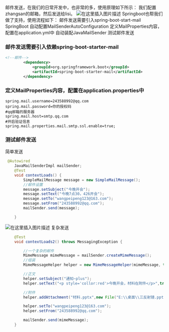
邮件发送，在我们的日常开发中，也非常的多，使用原理如下所示：
我们配置zhangsan的邮箱，然后发送给lisi。
![在这里插入图片描述](https://img-blog.csdnimg.cn/20201130141900442.png?x-oss-process=image/watermark,type_ZmFuZ3poZW5naGVpdGk,shadow_10,text_aHR0cHM6Ly9ibG9nLmNzZG4ubmV0L0FydGlzYW5fdw==,size_16,color_FFFFFF,t_70)
Springboot也帮我们做了支持，使用流程如下：
邮件发送需要引入spring-boot-start-mail
SpringBoot 自动配置MailSenderAutoConfiguration
定义MailProperties内容，配置在application.yml中
自动装配JavaMailSender
测试邮件发送

###  邮件发送需要引入依赖spring-boot-starter-mail

```xml
<!--邮件-->
        <dependency>
            <groupId>org.springframework.boot</groupId>
            <artifactId>spring-boot-starter-mail</artifactId>
        </dependency>
```
### 定义MailProperties内容，配置在application.properties中

```
spring.mail.username=243588992@qq.com
spring.mail.password=你的授权码
#qq邮箱的服务器
spring.mail.host=smtp.qq.com
#开启验证信息
spring.mail.properties.mail.smtp.ssl.enable=true;
```



### 测试邮件发送
简单发送
```java
 @Autowired
    JavaMailSenderImpl mailSender;
    @Test
    void contextLoads() {
        SimpleMailMessage message = new SimpleMailMessage();
        //邮件设置
        message.setSubject("今晚开会");
        message.setText("今晚7点30，426开会");
        message.setTo("wangpeipeng123@163.com");
        message.setFrom("243588992@qq.com");
        mailSender.send(message);

    }
```

![在这里插入图片描述](https://img-blog.csdnimg.cn/2020113014435296.png?x-oss-process=image/watermark,type_ZmFuZ3poZW5naGVpdGk,shadow_10,text_aHR0cHM6Ly9ibG9nLmNzZG4ubmV0L0FydGlzYW5fdw==,size_16,color_FFFFFF,t_70)
复杂发送

```java
    @Test
    void contextLoads2() throws MessagingException {

        //一个复杂的邮件
        MimeMessage mimeMessage = mailSender.createMimeMessage();
        //组装
        MimeMessageHelper helper = new MimeMessageHelper(mimeMessage, true);

        //正文
        helper.setSubject("通知~plus");
        helper.setText("<p style='collor:red'>今晚开会，材料在附件</p>",true);

        //附件
        helper.addAttachment("材料.pptx",new File("E:\\桌面\\三反射镜.pptx"));

        helper.setTo("wangpeipeng123@163.com");
        helper.setFrom("243588992@qq.com");

        mailSender.send(mimeMessage);
    }
```
